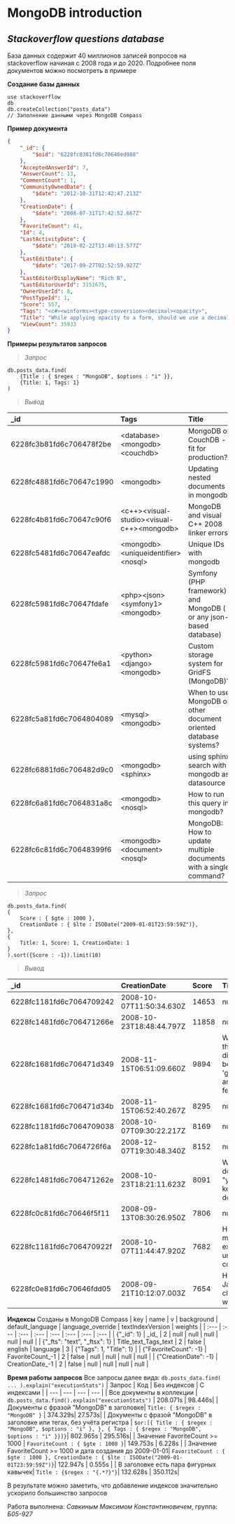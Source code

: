 # MongoDB introduction
## _Stackoverflow questions database_

База данных содержит 40 миллионов записей вопросов на stackoverflow начиная с 2008 года и до 2020.
Подробнее поля документов можно посмотреть в примере

**Создание базы данных**
```
use stackoverflow
db
db.createCollection("posts_data")
// Заполнение данными через MongoDB Compass
```

**Пример документа**
```json
{
    "_id": {
        "$oid": "6228fc0381fd6c70646ed988"
    },
    "AcceptedAnswerId": 7,
    "AnswerCount": 13,
    "CommentCount": 1,
    "CommunityOwnedDate": {
        "$date": "2012-10-31T12:42:47.213Z"
    },
    "CreationDate": {
        "$date": "2008-07-31T17:42:52.667Z"
    },
    "FavoriteCount": 41,
    "Id": 4,
    "LastActivityDate": {
        "$date": "2018-02-22T13:40:13.577Z"
    },
    "LastEditDate": {
        "$date": "2017-09-27T02:52:59.927Z"
    },
    "LastEditorDisplayName": "Rich B",
    "LastEditorUserId": 3151675,
    "OwnerUserId": 8,
    "PostTypeId": 1,
    "Score": 557,
    "Tags": "<c#><winforms><type-conversion><decimal><opacity>",
    "Title": "While applying opacity to a form, should we use a decimal or a double value?",
    "ViewCount": 35933
}
```

**Примеры результатов запросов**

> _Запрос_
```
db.posts_data.find(
    {Title : { $regex : "MongoDB", $options : "i" }},
    {Title: 1, Tags: 1}
)
```

> _Вывод_

| \_id | Tags | Title |
| :--- | :--- | :--- |
| 6228fc3b81fd6c706478f2be | &lt;database&gt;&lt;mongodb&gt;&lt;couchdb&gt; | MongoDB or CouchDB - fit for production? |
| 6228fc4881fd6c70647c1990 | &lt;mongodb&gt; | Updating nested documents in mongodb |
| 6228fc4b81fd6c70647c90f6 | &lt;c++&gt;&lt;visual-studio&gt;&lt;visual-c++&gt;&lt;mongodb&gt; | MongoDB and visual C++ 2008 linker errors |
| 6228fc5481fd6c70647eafdc | &lt;mongodb&gt;&lt;uniqueidentifier&gt;&lt;nosql&gt; | Unique IDs with mongodb |
| 6228fc5981fd6c70647fdafe | &lt;php&gt;&lt;json&gt;&lt;symfony1&gt;&lt;mongodb&gt; | Symfony \(PHP framework\) and MongoDB \( or any json-based database\) |
| 6228fc5981fd6c70647fe6a1 | &lt;python&gt;&lt;django&gt;&lt;mongodb&gt; | Custom storage system for GridFS \(MongoDB\)? |
| 6228fc5a81fd6c7064804089 | &lt;mysql&gt;&lt;mongodb&gt; | When to use MongoDB or other document oriented database systems? |
| 6228fc6881fd6c706482d9c0 | &lt;mongodb&gt;&lt;sphinx&gt; | using sphinx search with mongodb as datasource |
| 6228fc6a81fd6c7064831a8c | &lt;mongodb&gt;&lt;nosql&gt; | How to run this query in mongodb? |
| 6228fc6c81fd6c70648399f6 | &lt;mongodb&gt;&lt;document&gt;&lt;nosql&gt; | MongoDB: How to update multiple documents with a single command? |

> _Запрос_
```
db.posts_data.find(
{
    Score : { $gte : 1000 },
    CreationDate : { $lte : ISODate("2009-01-01T23:59:59Z")},
},
{
    Title: 1, Score: 1, CreationDate: 1
}
).sort({Score : -1}).limit(10)
```
> _Вывод_

| \_id | CreationDate | Score | Title |
| :--- | :--- | :--- | :--- |
| 6228fc1181fd6c7064709242 | 2008-10-07T11:50:34.630Z | 14653 | null |
| 6228fc1481fd6c706471266e | 2008-10-23T18:48:44.797Z | 11858 | null |
| 6228fc1681fd6c706471d349 | 2008-11-15T06:51:09.660Z | 9894 | What is the difference between 'git pull' and 'git fetch'? |
| 6228fc1681fd6c706471d34b | 2008-11-15T06:52:40.267Z | 8295 | null |
| 6228fc1181fd6c7064709038 | 2008-10-07T09:30:22.217Z | 8169 | null |
| 6228fc1a81fd6c7064726f6a | 2008-12-07T19:30:48.340Z | 8152 | null |
| 6228fc1481fd6c706471262e | 2008-10-23T18:21:11.623Z | 8091 | What does the "yield" keyword do? |
| 6228fc0c81fd6c70646f5f11 | 2008-09-13T08:30:26.950Z | 7806 | null |
| 6228fc1181fd6c706470922f | 2008-10-07T11:44:47.920Z | 7682 | How to modify existing, unpushed commits? |
| 6228fc0e81fd6c70646fdd05 | 2008-09-21T10:12:07.003Z | 7654 | How do JavaScript closures work? |

**Индексы**
Созданы в MongoDB Compass
| key | name | v | background | default\_language | language\_override | textIndexVersion | weights |
| :--- | :--- | :--- | :--- | :--- | :--- | :--- | :--- |
| {"\_id": 1} | \_id\_ | 2 | null | null | null | null | null |
| {"\_fts": "text", "\_ftsx": 1} | Title\_text\_Tags\_text | 2 | false | english | language | 3 | {"Tags": 1, "Title": 1} |
| {"FavoriteCount": -1} | FavoriteCount\_-1 | 2 | false | null | null | null | null |
| {"CreationDate": -1} | CreationDate\_-1 | 2 | false | null | null | null | null |

**Время работы запросов**
Все запросы далее вида: `db.posts_data.find( ... ).explain("executionStats")`
| Запрос | Код | Без индексов | С индексами |
| --- | --- | --- | --- |
| Все документы в коллекции | `db.posts_data.find().explain("executionStats")` | 208.071s | 98.446s|
| Документы с фразой "MongoDB" в заголовке| `Title: { $regex : "MongoDB" }` | 374.329s| 27.573s|
| Документы с фразой "MongoDB" в заголовке или тегах, без учёта регистра | `$or:[{ Title : { $regex : "MongoDB", $options : "i" }, }, { Tags : { $regex : "MongoDB", $options : "i" }}]}`| 802.965s | 295.516s|
| Значение FavoriteCount >= 1000 | `FavoriteCount : { $gte : 1000 }`| 149.753s | 6.228s |
| Значение FavoriteCount >= 1000 и дата создания до 2009-01-01| `FavoriteCount : { $gte : 1000 }, CreationDate : { $lte : ISODate("2009-01-01T23:59:59Z")}`| 122.947s | 0.555s |
| В заголовке есть пара фигурных кавычек| `Title : {$regex : "{.*?}"}`| 132.628s | 350.112s|

В результате можно заметить, что добавление индексов значительно ускорило большинство запросов

Работа выполнена: _Савкиным Максимом Константиновичем_, группа: _Б05-927_
